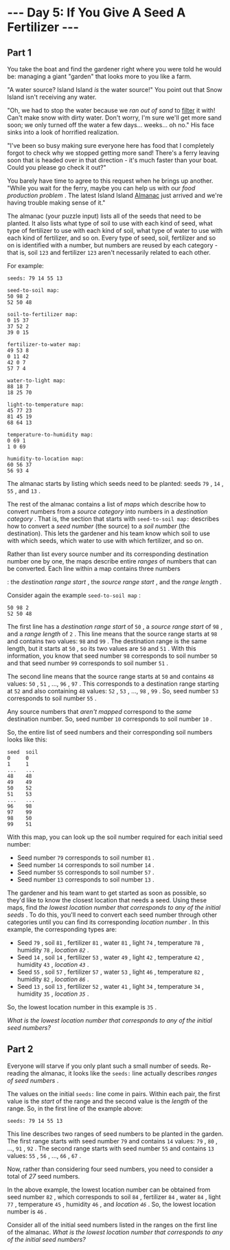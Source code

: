 # --- Day 5: If You Give A Seed A Fertilizer ---

## Part 1



You take the boat and find the gardener right where you were told he would be: managing a giant "garden" that looks more to you like a farm.

"A water source? Island Island
*is*
the water source!" You point out that Snow Island isn't receiving any water.

"Oh, we had to stop the water because we
*ran out of sand*
to
[filter](https://en.wikipedia.org/wiki/Sand_filter)
it with! Can't make snow with dirty water. Don't worry, I'm sure we'll get more sand soon; we only turned off the water a few days... weeks... oh no." His face sinks into a look of horrified realization.

"I've been so busy making sure everyone here has food that I completely forgot to check why we stopped getting more sand! There's a ferry leaving soon that is headed over in that direction - it's much faster than your boat. Could you please go check it out?"

You barely have time to agree to this request when he brings up another. "While you wait for the ferry, maybe you can help us with our
*food production problem*
. The latest Island Island
[Almanac](https://en.wikipedia.org/wiki/Almanac)
just arrived and we're having trouble making sense of it."

The almanac (your puzzle input) lists all of the seeds that need to be planted. It also lists what type of soil to use with each kind of seed, what type of fertilizer to use with each kind of soil, what type of water to use with each kind of fertilizer, and so on. Every type of seed, soil, fertilizer and so on is identified with a number, but numbers are reused by each category - that is, soil
`123`
and fertilizer
`123`
aren't necessarily related to each other.

For example:

```
seeds: 79 14 55 13

seed-to-soil map:
50 98 2
52 50 48

soil-to-fertilizer map:
0 15 37
37 52 2
39 0 15

fertilizer-to-water map:
49 53 8
0 11 42
42 0 7
57 7 4

water-to-light map:
88 18 7
18 25 70

light-to-temperature map:
45 77 23
81 45 19
68 64 13

temperature-to-humidity map:
0 69 1
1 0 69

humidity-to-location map:
60 56 37
56 93 4

```

The almanac starts by listing which seeds need to be planted: seeds
`79`
,
`14`
,
`55`
, and
`13`
.

The rest of the almanac contains a list of
*maps*
which describe how to convert numbers from a
*source category*
into numbers in a
*destination category*
. That is, the section that starts with
`seed-to-soil map:`
describes how to convert a
*seed number*
(the source) to a
*soil number*
(the destination). This lets the gardener and his team know which soil to use with which seeds, which water to use with which fertilizer, and so on.

Rather than list every source number and its corresponding destination number one by one, the maps describe entire
*ranges*
of numbers that can be converted. Each line within a map contains
three numbers

: the
*destination range start*
, the
*source range start*
, and the
*range length*
.

Consider again the example
`seed-to-soil map`
:

```
50 98 2
52 50 48

```

The first line has a
*destination range start*
of
`50`
, a
*source range start*
of
`98`
, and a
*range length*
of
`2`
. This line means that the source range starts at
`98`
and contains two values:
`98`
and
`99`
. The destination range is the same length, but it starts at
`50`
, so its two values are
`50`
and
`51`
. With this information, you know that seed number
`98`
corresponds to soil number
`50`
and that seed number
`99`
corresponds to soil number
`51`
.

The second line means that the source range starts at
`50`
and contains
`48`
values:
`50`
,
`51`
, ...,
`96`
,
`97`
. This corresponds to a destination range starting at
`52`
and also containing
`48`
values:
`52`
,
`53`
, ...,
`98`
,
`99`
. So, seed number
`53`
corresponds to soil number
`55`
.

Any source numbers that
*aren't mapped*
correspond to the
*same*
destination number. So, seed number
`10`
corresponds to soil number
`10`
.

So, the entire list of seed numbers and their corresponding soil numbers looks like this:

```
seed  soil
0     0
1     1
...   ...
48    48
49    49
50    52
51    53
...   ...
96    98
97    99
98    50
99    51

```

With this map, you can look up the soil number required for each initial seed number:

* Seed number
  `79`
  corresponds to soil number
  `81`
  .
* Seed number
  `14`
  corresponds to soil number
  `14`
  .
* Seed number
  `55`
  corresponds to soil number
  `57`
  .
* Seed number
  `13`
  corresponds to soil number
  `13`
  .

The gardener and his team want to get started as soon as possible, so they'd like to know the closest location that needs a seed. Using these maps, find
*the lowest location number that corresponds to any of the initial seeds*
. To do this, you'll need to convert each seed number through other categories until you can find its corresponding
*location number*
. In this example, the corresponding types are:

* Seed
  `79`
  , soil
  `81`
  , fertilizer
  `81`
  , water
  `81`
  , light
  `74`
  , temperature
  `78`
  , humidity
  `78`
  ,
  *location
  `82`*
  .
* Seed
  `14`
  , soil
  `14`
  , fertilizer
  `53`
  , water
  `49`
  , light
  `42`
  , temperature
  `42`
  , humidity
  `43`
  ,
  *location
  `43`*
  .
* Seed
  `55`
  , soil
  `57`
  , fertilizer
  `57`
  , water
  `53`
  , light
  `46`
  , temperature
  `82`
  , humidity
  `82`
  ,
  *location
  `86`*
  .
* Seed
  `13`
  , soil
  `13`
  , fertilizer
  `52`
  , water
  `41`
  , light
  `34`
  , temperature
  `34`
  , humidity
  `35`
  ,
  *location
  `35`*
  .

So, the lowest location number in this example is
`35`
.

*What is the lowest location number that corresponds to any of the initial seed numbers?*




## Part 2



Everyone will starve if you only plant such a small number of seeds. Re-reading the almanac, it looks like the
`seeds:`
line actually describes
*ranges of seed numbers*
.

The values on the initial
`seeds:`
line come in pairs. Within each pair, the first value is the
*start*
of the range and the second value is the
*length*
of the range. So, in the first line of the example above:

```
seeds: 79 14 55 13
```

This line describes two ranges of seed numbers to be planted in the garden. The first range starts with seed number
`79`
and contains
`14`
values:
`79`
,
`80`
, ...,
`91`
,
`92`
. The second range starts with seed number
`55`
and contains
`13`
values:
`55`
,
`56`
, ...,
`66`
,
`67`
.

Now, rather than considering four seed numbers, you need to consider a total of
*27*
seed numbers.

In the above example, the lowest location number can be obtained from seed number
`82`
, which corresponds to soil
`84`
, fertilizer
`84`
, water
`84`
, light
`77`
, temperature
`45`
, humidity
`46`
, and
*location
`46`*
. So, the lowest location number is
`46`
.

Consider all of the initial seed numbers listed in the ranges on the first line of the almanac.
*What is the lowest location number that corresponds to any of the initial seed numbers?*




